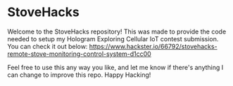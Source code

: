 # StoveHacks
Welcome to the StoveHacks repository! This was made to provide the code needed to setup my Hologram Exploring Cellular IoT contest submission.
You can check it out below:
https://www.hackster.io/66792/stovehacks-remote-stove-monitoring-control-system-d1cc00

Feel free to use this any way you like, and let me know if there's anything I can change to improve this repo.
Happy Hacking!
